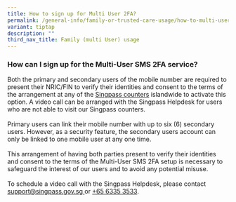 ```yaml
---
title: How to sign up for Multi User 2FA?
permalink: /general-info/family-or-trusted-care-usage/how-to-multi-user-2fa/
variant: tiptap
description: ""
third_nav_title: Family (multi User) usage
---
```

<h3>How can I sign up for the Multi-User SMS 2FA service?</h3>
<p>Both the primary and secondary users of the mobile number are required
to present their NRIC/FIN to verify their identities and consent to the
terms of the arrangement at any of the <a href="http://go.gov.sg/singpass-counters" rel="noopener" target="_blank"><u>Singpass counters</u></a> islandwide
to activate this option. A video call can be arranged with the Singpass
Helpdesk for users who are not able to visit our Singpass counters.
<br>
<br>Primary users can link their mobile number with up to six (6) secondary
users. However, as a security feature, the secondary users account can
only be linked to one mobile user at any one time.
<br>
<br>This arrangement of having both parties present to verify their identities
and consent to the terms of the Multi-User SMS 2FA setup is necessary to
safeguard the interest of our users and to avoid any potential misuse.
<br>
<br>To schedule a video call with the Singpass Helpdesk, please contact
<a href="http://go.gov.sg/singpass-counters" rel="noopener noreferrer nofollow" target="_blank"><u>support@singpass.gov.sg</u> 
</a>or <a href="tel:+6563353533" rel="noopener noreferrer nofollow" target="_blank">+65 6335 3533</a>.</p>